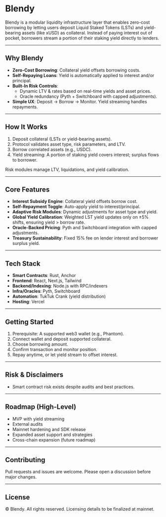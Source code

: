 # Blendy

Blendy is a modular liquidity infrastructure layer that enables zero-cost borrowing by letting users deposit Liquid Staked Tokens (LSTs) and yield-bearing assets (like xUSD) as collateral. Instead of paying interest out of pocket, borrowers stream a portion of their staking yield directly to lenders.

---

## Why Blendy

- **Zero-Cost Borrowing**: Collateral yield offsets borrowing costs.  
- **Self-Repaying Loans**: Yield is automatically applied to interest and/or principal.  
- **Built-In Risk Controls**:  
  - Dynamic LTV & rates based on real-time yields and asset prices.  
  - Oracle redundancy (Pyth + Switchboard with capped adjustments).  
- **Simple UX**: Deposit → Borrow → Monitor. Yield streaming handles repayments.

---

## How It Works

1. Deposit collateral (LSTs or yield-bearing assets).  
2. Protocol validates asset type, risk parameters, and LTV.  
3. Borrow correlated assets (e.g., USDC).  
4. Yield streaming: A portion of staking yield covers interest; surplus flows to borrower.  

Risk modules manage LTV, liquidations, and yield calibration.

---

## Core Features

- **Interest Subsidy Engine**: Collateral yield offsets borrow cost.  
- **Self-Repayment Toggle**: Auto-apply yield to interest/principal.  
- **Adaptive Risk Modules**: Dynamic adjustments for asset type and yield.  
- **Global Yield Calibration**: Weighted LST yield updates only on ±5% shifts, ensuring yield > borrow rate.  
- **Oracle-Backed Pricing**: Pyth and Switchboard integration with capped adjustments.  
- **Treasury Sustainability**: Fixed 15% fee on lender interest and borrower surplus yield.  

---

## Tech Stack

- **Smart Contracts**: Rust, Anchor  
- **Frontend**: React, Next.js, Tailwind  
- **Backend/Indexing**: Node.js with RPC/indexers  
- **Infra/Oracles**: Pyth, Switchboard  
- **Automation**: TukTuk Crank (yield distribution)  
- **Hosting**: Vercel  

---

## Getting Started

1. Prerequisite: A supported web3 wallet (e.g., Phantom).  
2. Connect wallet and deposit supported collateral.  
3. Choose borrowing amount.  
4. Confirm transaction and monitor position.  
5. Repay anytime, or let yield stream to offset interest.  

---

## Risk & Disclaimers

- Smart contract risk exists despite audits and best practices.  

---

## Roadmap (High-Level)

- MVP with yield streaming  
- External audits  
- Mainnet hardening and SDK release  
- Expanded asset support and strategies  
- Cross-chain expansion (future roadmap)  

---

## Contributing

Pull requests and issues are welcome. Please open a discussion before major changes.

---

## License

© Blendy. All rights reserved. Licensing details to be finalized at mainnet.
